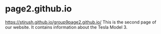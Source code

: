 # page2.github.io
https://stjrush.github.io/group9page2.github.io/
This is the second page of our website. It contains information about the Tesla Model 3.
